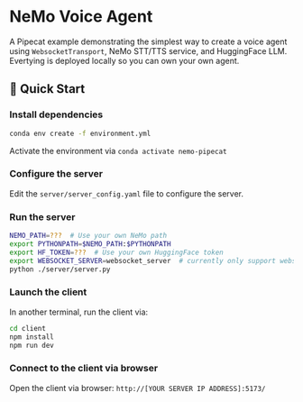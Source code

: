 # NeMo Voice Agent

A Pipecat example demonstrating the simplest way to create a voice agent using `WebsocketTransport`, NeMo STT/TTS service, and HuggingFace LLM. Evertying is deployed locally so you can own your own agent.

## 🚀 Quick Start

### Install dependencies

```bash
conda env create -f environment.yml
```

Activate the environment via `conda activate nemo-pipecat`

### Configure the server

Edit the `server/server_config.yaml` file to configure the server.


### Run the server

```bash
NEMO_PATH=???  # Use your own NeMo path
export PYTHONPATH=$NEMO_PATH:$PYTHONPATH
export HF_TOKEN=???  # Use your own HuggingFace token
export WEBSOCKET_SERVER=websocket_server  # currently only support websocket_server
python ./server/server.py
```

### Launch the client
In another terminal, run the client via:

```bash
cd client
npm install
npm run dev
```

### Connect to the client via browser

Open the client via browser: `http://[YOUR SERVER IP ADDRESS]:5173/`
